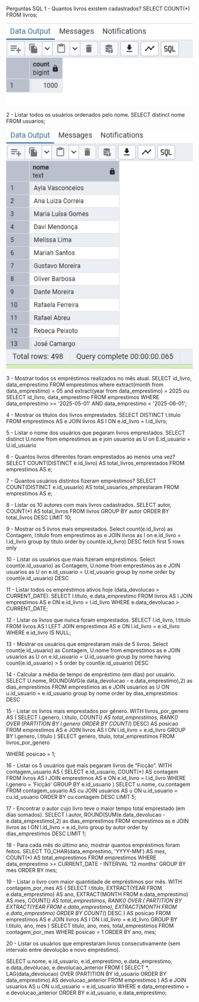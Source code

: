 Perguntas SQL
1 - Quantos livros existem cadastrados?
SELECT COUNT(*) FROM livros;
<p align="center">
  <img src="Fotos%20Respostas/Resposta%201.png" alt="Resposta 1" width="600"/>
</p>

2 - Listar todos os usuários ordenados pelo nome.
SELECT distinct nome FROM usuarios;
<p align="center">
  <img src="Fotos%20Respostas/Resposta%202.png" alt="Resposta 1" width="600"/>
</p>



3 - Mostrar todos os empréstimos realizados no mês atual.
SELECT id_livro, data_emprestimo FROM emprestimos
where extract(month from data_emprestimo) = 05 
and extract(year from data_emprestimo) = 2025
ou
SELECT id_livro, data_emprestimo
FROM emprestimos
WHERE data_emprestimo >= '2025-05-01'
  AND data_emprestimo < '2025-06-01';
   






4 - Mostrar os títulos dos livros emprestados.
SELECT DISTINCT l.titulo
FROM emprestimos AS e
JOIN livros AS l ON e.id_livro = l.id_livro;
 	










5 - Listar o nome dos usuários que pegaram livros emprestados.
SELECT distinct U.nome
from emprestimos as e
join usuarios as U
	on E.id_usuario = U.id_usuario
 









6 - Quantos livros diferentes foram emprestados ao menos uma vez?
SELECT COUNT(DISTINCT e.id_livro) AS total_livros_emprestados
FROM emprestimos AS e;
 











7 - Quantos usuários distintos fizeram empréstimos?
SELECT COUNT(DISTINCT e.id_usuario) AS total_usuarios_emprestaram
FROM emprestimos AS e;
 











8 - Listar os 10 autores com mais livros cadastrados.
SELECT autor, COUNT(*) AS total_livros
FROM livros
GROUP BY autor
ORDER BY total_livros DESC
LIMIT 10;
 








9 - Mostrar os 5 livros mais emprestados.
Select count(e.id_livro) as Contagem, l.titulo
from emprestimos as e
JOIN livros as l on e.id_livro = l.id_livro
group by titulo
order by count(e.id_livro) DESC
fetch first 5 rows only
 







10 - Listar os usuários que mais fizeram empréstimos.
Select count(e.id_usuario) as Contagem, U.nome
from emprestimos as e
JOIN usuarios as U on e.id_usuario = U.id_usuario
group by nome
order by count(e.id_usuario) DESC
 








11 - Listar todos os empréstimos ativos hoje (data_devolucao > CURRENT_DATE).
SELECT l.titulo, e.data_emprestimo
FROM livros AS l
JOIN emprestimos AS e ON e.id_livro = l.id_livro
WHERE e.data_devolucao > CURRENT_DATE;
 








12 - Listar os livros que nunca foram emprestados.
SELECT l.id_livro, l.titulo
FROM livros AS l
LEFT JOIN emprestimos AS e ON l.id_livro = e.id_livro
WHERE e.id_livro IS NULL;
 









13 - Mostrar os usuários que emprestaram mais de 5 livros.
Select count(e.id_usuario) as Contagem, U.nome
from emprestimos as e
JOIN usuarios as U on e.id_usuario = U.id_usuario
group by nome
having count(e.id_usuario) > 5
order by count(e.id_usuario) DESC
 







14 - Calcular a média de tempo de empréstimo (em dias) por usuário.
SELECT U.nome, ROUND(AVG(e.data_devolucao - e.data_emprestimo),2) as dias_emprestimos
FROM emprestimos as e
JOIN usuarios as U ON u.id_usuario = e.id_usuario
group by nome
order by dias_emprestimos DESC 
 







15 - Listar os livros mais emprestados por gênero.
WITH livros_por_genero AS (
    SELECT
        l.genero,
        l.titulo,
        COUNT(*) AS total_emprestimos,
        RANK() OVER (PARTITION BY l.genero ORDER BY COUNT(*) DESC) AS posicao
    FROM emprestimos AS e
    JOIN livros AS l ON l.id_livro = e.id_livro
    GROUP BY l.genero, l.titulo
)
SELECT genero, titulo, total_emprestimos
FROM livros_por_genero

WHERE posicao = 1;
 

16 - Listar os 5 usuários que mais pegaram livros de “Ficção”.
WITH contagem_usuario AS (
    SELECT
        e.id_usuario,
        COUNT(*) AS contagem
    FROM livros AS l
    JOIN emprestimos AS e ON e.id_livro = l.id_livro
    WHERE l.genero = 'Ficção'
    GROUP BY e.id_usuario
)
SELECT u.nome, cu.contagem
FROM contagem_usuario AS cu
JOIN usuarios AS u ON u.id_usuario = cu.id_usuario
ORDER BY cu.contagem DESC
LIMIT 5;
 

17 - Encontrar o autor cujo livro teve o maior tempo total emprestado (em dias somados).
SELECT l.autor, ROUND(SUM(e.data_devolucao - e.data_emprestimo),2) as dias_emprestimos
FROM emprestimos as e
JOIN livros as l ON l.id_livro = e.id_livro
group by autor
order by dias_emprestimos DESC 
LIMIT 1;
 





18 - Para cada mês do último ano, mostrar quantos empréstimos foram feitos.
SELECT
    TO_CHAR(data_emprestimo, 'YYYY-MM') AS mes,
    COUNT(*) AS total_emprestimos
FROM emprestimos
WHERE data_emprestimo >= CURRENT_DATE - INTERVAL '12 months'
GROUP BY mes
ORDER BY mes;
 






19 - Listar o livro com maior quantidade de empréstimos por mês.
WITH contagem_por_mes AS (
    SELECT
        l.titulo,
        EXTRACT(YEAR FROM e.data_emprestimo) AS ano,
        EXTRACT(MONTH FROM e.data_emprestimo) AS mes,
        COUNT(*) AS total_emprestimos,
        RANK() OVER (
            PARTITION BY EXTRACT(YEAR FROM e.data_emprestimo), EXTRACT(MONTH FROM e.data_emprestimo)
            ORDER BY COUNT(*) DESC
        ) AS posicao
    FROM emprestimos AS e
    JOIN livros AS l ON l.id_livro = e.id_livro
    GROUP BY l.titulo, ano, mes
)
SELECT titulo, ano, mes, total_emprestimos
FROM contagem_por_mes
WHERE posicao = 1
ORDER BY ano, mes;
 
20 - Listar os usuários que emprestaram livros consecutivamente (sem intervalo entre devolução e novo empréstimo).

SELECT 
    u.nome,
    e.id_usuario,
    e.id_emprestimo,
    e.data_emprestimo,
    e.data_devolucao,
    e.devolucao_anterior
FROM (
    SELECT *,
           LAG(data_devolucao) OVER (PARTITION BY id_usuario ORDER BY data_emprestimo) AS devolucao_anterior
    FROM emprestimos
) AS e
JOIN usuarios AS u ON u.id_usuario = e.id_usuario
WHERE e.data_emprestimo = e.devolucao_anterior
ORDER BY e.id_usuario, e.data_emprestimo;
 
